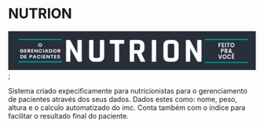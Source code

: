 # NUTRION

![](./img/nutrion-logo.png);

Sistema criado expecificamente para nutricionistas para o gerenciamento de pacientes através dos seus dados. Dados estes como: nome, peso, altura e o calculo automatizado do imc. Conta também com o índice para facilitar o resultado final do paciente.  